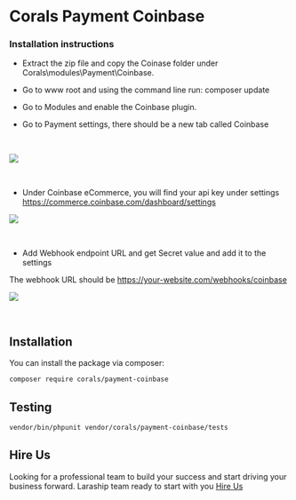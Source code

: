 # Corals Payment Coinbase

### Installation instructions
 

- Extract the zip file and copy the Coinase folder under Corals\modules\Payment\Coinbase.

- Go to www root and using the command line run: composer update

- Go to Modules and enable the Coinbase plugin.
 

- Go to Payment settings, there should be a new tab called Coinbase

<p>&nbsp;</p>
<p><img src="https://www.laraship.com/wp-content/uploads/2021/02/coinbase-laraship-settings.png"></p>
<p>&nbsp;</p>

- Under Coinbase eCommerce, you will find your api key under settings https://commerce.coinbase.com/dashboard/settings

<p><img src="https://www.laraship.com/wp-content/uploads/2021/02/coinbase-api-key.png"></p>
<p>&nbsp;</p>

- Add Webhook endpoint URL and get Secret value and add it to the settings
  
The webhook URL should be https://your-website.com/webhooks/coinbase

<p><img src="https://www.laraship.com/wp-content/uploads/2021/02/coinbase-webhook-subscription.png"></p>
<p>&nbsp;</p>

## Installation

You can install the package via composer:

```bash
composer require corals/payment-coinbase
```

## Testing

```bash
vendor/bin/phpunit vendor/corals/payment-coinbase/tests 
```
## Hire Us
Looking for a professional team to build your success and start driving your business forward.
Laraship team ready to start with you [Hire Us](https://www.laraship.com/contact)
